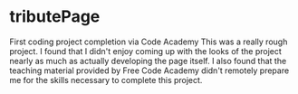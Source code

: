 # tributePage
First coding project completion via Code Academy
This was a really rough project. I found that I didn't enjoy coming up with the looks of the project nearly as much as actually developing the page itself. I also found that the teaching material provided by Free Code Academy didn't remotely prepare me for the skills necessary to complete this project. 
